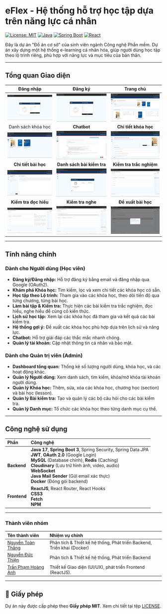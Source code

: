# **eFlex - Hệ thống hỗ trợ học tập dựa trên năng lực cá nhân**

[![License: MIT](https://img.shields.io/badge/License-MIT-yellow.svg)](https://opensource.org/licenses/MIT)
[![Java](https://img.shields.io/badge/Java-17-blue.svg)](https://www.oracle.com/java/technologies/javase/jdk17-archive-downloads.html)
[![Spring Boot](https://img.shields.io/badge/Spring%20Boot-3.x-brightgreen.svg)](https://spring.io/projects/spring-boot)
[![React](https://img.shields.io/badge/React-18-blue.svg)](https://reactjs.org/)

Đây là dự án "Đồ án cơ sở" của sinh viên ngành Công nghệ Phần mềm. Dự án xây dựng một hệ thống e-learning cá nhân hóa, giúp người dùng học tập theo lộ trình riêng, phù hợp với năng lực và mục tiêu của bản thân.

---

## Tổng quan Giao diện

| Đăng nhập | Đăng ký | Trang chủ |
| :-----------------: | :-----------------: | :-----------------: |
| ![Đăng nhập](docs/images/login.png) | ![Đăng ký](docs/images/register.png) | ![Trang chủ](docs/images/dashboard.png) |
| Danh sách khóa học | **Chatbot** | **Chi tiết khóa học** |
| ![Danh sách khóa học](docs/images/courses.png) | ![Chatbot](docs/images/chatbot.png) | ![Chi tiết khóa học](docs/images/course-details.png) |
| **Chi tiết bài học** | **Danh sách bài kiểm tra** | **Kiểm tra trắc nghiệm** |
|  ![Chi tiết bài học](docs/images/lesson-details.png) | ![Danh sách bài kiểm tra](docs/images/list-test.png) | ![Kiểm tra trắc nghiệm](docs/images/test-mc.png) |
| **Kiểm tra đọc hiểu** | **Kiểm tra nghe** | **Đề xuất bài học** |
| ![Kiểm tra đọc hiểu](docs/images/test-reading.png) | ![Kiểm tra nghe](docs/images/test-listening.png) | ![Đề xuất bài học](docs/images/recommend-lesson.png) |

---

## Tính năng chính

### Dành cho Người dùng (Học viên)

-   **Đăng ký/Đăng nhập:** Hỗ trợ đăng ký bằng email và đăng nhập qua Google (OAuth2).
-   **Khám phá Khóa học:** Tìm kiếm, lọc và xem chi tiết các khóa học có sẵn.
-   **Học tập theo Lộ trình:** Tham gia vào các khóa học, theo dõi tiến độ qua từng chương, từng bài học.
-   **Làm bài tập & Kiểm tra:** Thực hiện các bài kiểm tra trắc nghiệm, đọc hiểu, nghe hiểu để củng cố kiến thức.
-   **Lịch sử học tập:** Xem lại các khóa học đã tham gia và kết quả các bài kiểm tra.
-   **Hệ thống gợi ý:** Đề xuất các khóa học phù hợp dựa trên lịch sử và năng lực.
-   **Chatbot:** Hỗ trợ giải đáp các thắc mắc nhanh chóng.
-   **Quản lý tài khoản:** Cập nhật thông tin cá nhân và bảo mật.

### Dành cho Quản trị viên (Admin)

-   **Dashboard tổng quan:** Thống kê số lượng người dùng, khóa học, và các hoạt động khác.
-   **Quản lý Người dùng:** Xem danh sách, tìm kiếm, khóa/mở khóa tài khoản người dùng.
-   **Quản lý Khóa học:** Thêm, sửa, xóa các khóa học, chương học (section) và bài học (lesson).
-   **Quản lý Bài kiểm tra:** Tạo và quản lý các bộ câu hỏi cho các bài kiểm tra.
-   **Quản lý Danh mục:** Tổ chức các khóa học theo từng danh mục cụ thể.

---

## Công nghệ sử dụng

| Phần | Công nghệ |
| :-------- | :----------------------------------------------------------------------------------------------------------------------------------- |
| **Backend** |  **Java 17**, **Spring Boot 3**, Spring Security, Spring Data JPA<br/> **JWT**, **OAuth 2.0** (Google Login)<br/> **MySQL** (Database chính), **Redis** (Caching)<br/> **Cloudinary** (Lưu trữ hình ảnh, video, audio)<br/> **WebSocket** <br/> **Java Mail Sender** (Gửi email xác thực)<br/> **Docker** (Đóng gói backend) |
| **Frontend** |  **ReactJS**, React Router, React Hooks<br/> **CSS3**<br/> **Fetch**<br/> **NPM** |

---

### Thành viên nhóm

| Tên thành viên | Nhiệm vụ chính |
| :--- | :--- |
| [Nguyễn Toàn Thắng](https://github.com/imthq1) | Phân tích & Thiết kế hệ thống, Phát triển Backend, Triển khai (Docker)|
| [Nguyễn Đức Thiện](https://github.com/nguyenducthienlq1) | Phân tích & Thiết kế hệ thống, Phát triển Backend |
| [Trần Phạm Hoàng Anh](https://github.com/HoaqAnh) | Thiết kế Giao diện (UI/UX), phát triển Frontend (ReactJS). |

---

## 📄 Giấy phép

Dự án này được cấp phép theo **Giấy phép MIT**. Xem chi tiết tại tệp [LICENSE](LICENSE).
